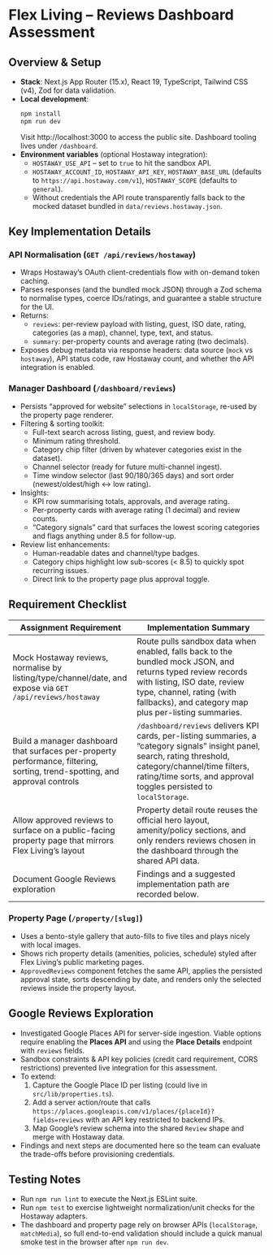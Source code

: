 # Flex Living – Reviews Dashboard Assessment

## Overview & Setup
- **Stack**: Next.js App Router (15.x), React 19, TypeScript, Tailwind CSS (v4), Zod for data validation.
- **Local development**:
  ```bash
  npm install
  npm run dev
  ```
  Visit http://localhost:3000 to access the public site. Dashboard tooling lives under `/dashboard`.
- **Environment variables** (optional Hostaway integration):
  - `HOSTAWAY_USE_API` – set to `true` to hit the sandbox API.
  - `HOSTAWAY_ACCOUNT_ID`, `HOSTAWAY_API_KEY`, `HOSTAWAY_BASE_URL` (defaults to `https://api.hostaway.com/v1`), `HOSTAWAY_SCOPE` (defaults to `general`).
  - Without credentials the API route transparently falls back to the mocked dataset bundled in `data/reviews.hostaway.json`.

## Key Implementation Details
### API Normalisation (`GET /api/reviews/hostaway`)
- Wraps Hostaway’s OAuth client-credentials flow with on-demand token caching.
- Parses responses (and the bundled mock JSON) through a Zod schema to normalise types, coerce IDs/ratings, and guarantee a stable structure for the UI.
- Returns:
  - `reviews`: per-review payload with listing, guest, ISO date, rating, categories (as a map), channel, type, text, and status.
  - `summary`: per-property counts and average rating (two decimals).
- Exposes debug metadata via response headers: data source (`mock` vs `hostaway`), API status code, raw Hostaway count, and whether the API integration is enabled.

### Manager Dashboard (`/dashboard/reviews`)
- Persists “approved for website” selections in `localStorage`, re-used by the property page renderer.
- Filtering & sorting toolkit:
  - Full-text search across listing, guest, and review body.
  - Minimum rating threshold.
  - Category chip filter (driven by whatever categories exist in the dataset).
  - Channel selector (ready for future multi-channel ingest).
  - Time window selector (last 90/180/365 days) and sort order (newest/oldest/high ↔ low rating).
- Insights:
  - KPI row summarising totals, approvals, and average rating.
  - Per-property cards with average rating (1 decimal) and review counts.
  - “Category signals” card that surfaces the lowest scoring categories and flags anything under 8.5 for follow-up.
- Review list enhancements:
  - Human-readable dates and channel/type badges.
  - Category chips highlight low sub-scores (< 8.5) to quickly spot recurring issues.
  - Direct link to the property page plus approval toggle.

## Requirement Checklist
| Assignment Requirement | Implementation Summary |
| --- | --- |
| Mock Hostaway reviews, normalise by listing/type/channel/date, and expose via `GET /api/reviews/hostaway` | Route pulls sandbox data when enabled, falls back to the bundled mock JSON, and returns typed review records with listing, ISO date, review type, channel, rating (with fallbacks), and category map plus per-listing summaries. |
| Build a manager dashboard that surfaces per-property performance, filtering, sorting, trend-spotting, and approval controls | `/dashboard/reviews` delivers KPI cards, per-listing summaries, a “category signals” insight panel, search, rating threshold, category/channel/time filters, rating/time sorts, and approval toggles persisted to `localStorage`. |
| Allow approved reviews to surface on a public-facing property page that mirrors Flex Living’s layout | Property detail route reuses the official hero layout, amenity/policy sections, and only renders reviews chosen in the dashboard through the shared API data. |
| Document Google Reviews exploration | Findings and a suggested implementation path are recorded below. |

### Property Page (`/property/[slug]`)
- Uses a bento-style gallery that auto-fills to five tiles and plays nicely with local images.
- Shows rich property details (amenities, policies, schedule) styled after Flex Living’s public marketing pages.
- `ApprovedReviews` component fetches the same API, applies the persisted approval state, sorts descending by date, and renders only the selected reviews inside the property layout.

## Google Reviews Exploration
- Investigated Google Places API for server-side ingestion. Viable options require enabling the **Places API** and using the **Place Details** endpoint with `reviews` fields.
- Sandbox constraints & API key policies (credit card requirement, CORS restrictions) prevented live integration for this assessment.
- To extend:
  1. Capture the Google Place ID per listing (could live in `src/lib/properties.ts`).
  2. Add a server action/route that calls `https://places.googleapis.com/v1/places/{placeId}?fields=reviews` with an API key restricted to backend IPs.
  3. Map Google’s review schema into the shared `Review` shape and merge with Hostaway data.
- Findings and next steps are documented here so the team can evaluate the trade-offs before provisioning credentials.

## Testing Notes
- Run `npm run lint` to execute the Next.js ESLint suite.
- Run `npm test` to exercise lightweight normalization/unit checks for the Hostaway adapters.
- The dashboard and property page rely on browser APIs (`localStorage`, `matchMedia`), so full end-to-end validation should include a quick manual smoke test in the browser after `npm run dev`.
